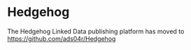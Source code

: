 Hedgehog
========

The Hedgehog Linked Data publishing platform has moved to https://github.com/ads04r/Hedgehog
